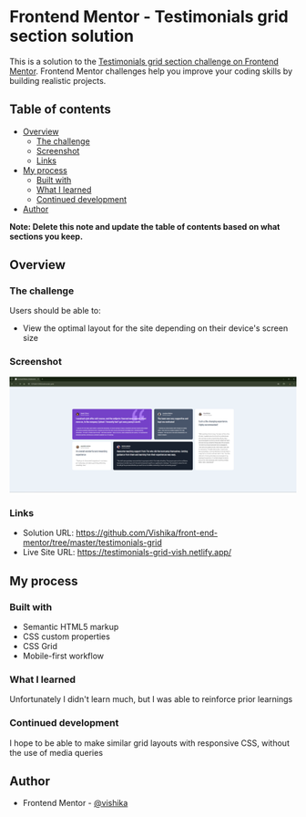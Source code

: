 # Frontend Mentor - Testimonials grid section solution

This is a solution to the [Testimonials grid section challenge on Frontend Mentor](https://www.frontendmentor.io/challenges/testimonials-grid-section-Nnw6J7Un7). Frontend Mentor challenges help you improve your coding skills by building realistic projects.

## Table of contents

- [Overview](#overview)
  - [The challenge](#the-challenge)
  - [Screenshot](#screenshot)
  - [Links](#links)
- [My process](#my-process)
  - [Built with](#built-with)
  - [What I learned](#what-i-learned)
  - [Continued development](#continued-development)
- [Author](#author)

**Note: Delete this note and update the table of contents based on what sections you keep.**

## Overview

### The challenge

Users should be able to:

- View the optimal layout for the site depending on their device's screen size

### Screenshot

![](./screenshot.png)

### Links

- Solution URL: https://github.com/Vishika/front-end-mentor/tree/master/testimonials-grid
- Live Site URL: https://testimonials-grid-vish.netlify.app/

## My process

### Built with

- Semantic HTML5 markup
- CSS custom properties
- CSS Grid
- Mobile-first workflow

### What I learned

Unfortunately I didn't learn much, but I was able to reinforce prior learnings

### Continued development

I hope to be able to make similar grid layouts with responsive CSS, without the use of media queries

## Author

- Frontend Mentor - [@vishika](https://www.frontendmentor.io/profile/vishika)
